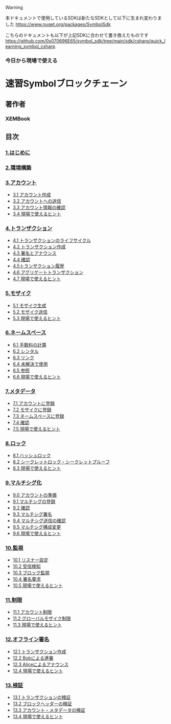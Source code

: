 > [!WARNING]
> 本ドキュメントで使用しているSDKは新たなSDKとして以下に生まれ変わりました
> https://www.nuget.org/packages/SymbolSdk
>
> こちらのドキュメントも以下が上記SDKに合わせて書き換えたものです
> https://github.com/0x070696E65/symbol_sdk/tree/main/sdk/csharp/quick_learning_symbol_csharp

### 今日から現場で使える
# 速習Symbolブロックチェーン
## 著作者
### XEMBook
## 目次
### [1.はじめに](./01_introduction.md)
### [2.環境構築](./02_setting.md)
### [3.アカウント](./03_account.md)
- [3.1 アカウント作成](03_account.md#31-アカウント生成)
- [3.2 アカウントへの送信](03_account.md#32-アカウントへの送信)
- [3.3 アカウント情報の確認](03_account.md#33-アカウント情報の確認)
- [3.4 現場で使えるヒント](03_account.md#34-現場で使えるヒント)

### [4.トランザクション](./04_transaction.md)
- [4.1 トランザクションのライフサイクル](04_transaction.md#41-%E3%83%88%E3%83%A9%E3%83%B3%E3%82%B6%E3%82%AF%E3%82%B7%E3%83%A7%E3%83%B3%E3%81%AE%E3%83%A9%E3%82%A4%E3%83%95%E3%82%B5%E3%82%A4%E3%82%AF%E3%83%AB)
- [4.2 トランザクション作成](04_transaction.md#42-%E3%83%88%E3%83%A9%E3%83%B3%E3%82%B6%E3%82%AF%E3%82%B7%E3%83%A7%E3%83%B3%E4%BD%9C%E6%88%90)
- [4.3 署名とアナウンス](04_transaction.md#43-%E7%BD%B2%E5%90%8D%E3%81%A8%E3%82%A2%E3%83%8A%E3%82%A6%E3%83%B3%E3%82%B9)
- [4.4 確認](04_transaction.md#44-%E7%A2%BA%E8%AA%8D)
- [4.5トランザクション履歴](04_transaction.md#45%E3%83%88%E3%83%A9%E3%83%B3%E3%82%B6%E3%82%AF%E3%82%B7%E3%83%A7%E3%83%B3%E5%B1%A5%E6%AD%B4)
- [4.6 アグリゲートトランザクション](04_transaction.md#46-%E3%82%A2%E3%82%B0%E3%83%AA%E3%82%B2%E3%83%BC%E3%83%88%E3%83%88%E3%83%A9%E3%83%B3%E3%82%B6%E3%82%AF%E3%82%B7%E3%83%A7%E3%83%B3)
- [4.7 現場で使えるヒント](04_transaction.md#47-%E7%8F%BE%E5%A0%B4%E3%81%A7%E4%BD%BF%E3%81%88%E3%82%8B%E3%83%92%E3%83%B3%E3%83%88)
### [5.モザイク](./05_mosaic.md)
- [5.1 モザイク生成](05_mosaic.md#51-%E3%83%A2%E3%82%B6%E3%82%A4%E3%82%AF%E7%94%9F%E6%88%90)
- [5.2 モザイク送信](05_mosaic.md#52-%E3%83%A2%E3%82%B6%E3%82%A4%E3%82%AF%E9%80%81%E4%BF%A1)
- [5.3 現場で使えるヒント](05_mosaic.md#53-%E7%8F%BE%E5%A0%B4%E3%81%A7%E4%BD%BF%E3%81%88%E3%82%8B%E3%83%92%E3%83%B3%E3%83%88)
### [6.ネームスペース](./06_namespace.md)
- [6.1 手数料の計算](06_namespace.md#61-%E6%89%8B%E6%95%B0%E6%96%99%E3%81%AE%E8%A8%88%E7%AE%97)
- [6.2 レンタル](06_namespace.md#62-%E3%83%AC%E3%83%B3%E3%82%BF%E3%83%AB)
- [6.3 リンク](06_namespace.md#63-%E3%83%AA%E3%83%B3%E3%82%AF)
- [6.4 未解決で使用](06_namespace.md#64-%E6%9C%AA%E8%A7%A3%E6%B1%BA%E3%81%A7%E4%BD%BF%E7%94%A8)
- [6.5 参照](06_namespace.md#65-%E5%8F%82%E7%85%A7)
- [6.6 現場で使えるヒント](06_namespace.md#66-%E7%8F%BE%E5%A0%B4%E3%81%A7%E4%BD%BF%E3%81%88%E3%82%8B%E3%83%92%E3%83%B3%E3%83%88)
### [7.メタデータ](./07_metadata.md)
- [7.1 アカウントに登録](07_metadata.md#71-%E3%82%A2%E3%82%AB%E3%82%A6%E3%83%B3%E3%83%88%E3%81%AB%E7%99%BB%E9%8C%B2)
- [7.2 モザイクに登録](07_metadata.md#72-%E3%83%A2%E3%82%B6%E3%82%A4%E3%82%AF%E3%81%AB%E7%99%BB%E9%8C%B2)
- [7.3 ネームスペースに登録](07_metadata.md#73-%E3%83%8D%E3%83%BC%E3%83%A0%E3%82%B9%E3%83%9A%E3%83%BC%E3%82%B9%E3%81%AB%E7%99%BB%E9%8C%B2)
- [7.4 確認](07_metadata.md#74-%E7%A2%BA%E8%AA%8D)
- [7.5 現場で使えるヒント](07_metadata.md#75-%E7%8F%BE%E5%A0%B4%E3%81%A7%E4%BD%BF%E3%81%88%E3%82%8B%E3%83%92%E3%83%B3%E3%83%88)
### [8.ロック](./08_lock.md)
- [8.1 ハッシュロック](08_lock.md#81-%E3%83%8F%E3%83%83%E3%82%B7%E3%83%A5%E3%83%AD%E3%83%83%E3%82%AF)
- [8.2 シークレットロック・シークレットプルーフ](08_lock.md#82-%E3%82%B7%E3%83%BC%E3%82%AF%E3%83%AC%E3%83%83%E3%83%88%E3%83%AD%E3%83%83%E3%82%AF%E3%82%B7%E3%83%BC%E3%82%AF%E3%83%AC%E3%83%83%E3%83%88%E3%83%97%E3%83%AB%E3%83%BC%E3%83%95)
- [8.3 現場で使えるヒント](08_lock.md#83-%E7%8F%BE%E5%A0%B4%E3%81%A7%E4%BD%BF%E3%81%88%E3%82%8B%E3%83%92%E3%83%B3%E3%83%88)

### [9.マルチシグ化](./09_multisig.md)
- [9.0 アカウントの準備](09_multisig.md#90-%E3%82%A2%E3%82%AB%E3%82%A6%E3%83%B3%E3%83%88%E3%81%AE%E6%BA%96%E5%82%99)
- [9.1 マルチシグの登録](09_multisig.md#91-%E3%83%9E%E3%83%AB%E3%83%81%E3%82%B7%E3%82%B0%E3%81%AE%E7%99%BB%E9%8C%B2)
- [9.2 確認](09_multisig.md#92-%E7%A2%BA%E8%AA%8D)
- [9.3 マルチシグ署名](09_multisig.md#93-%E3%83%9E%E3%83%AB%E3%83%81%E3%82%B7%E3%82%B0%E7%BD%B2%E5%90%8D)
- [9.4 マルチシグ送信の確認](09_multisig.md#94-%E3%83%9E%E3%83%AB%E3%83%81%E3%82%B7%E3%82%B0%E9%80%81%E4%BF%A1%E3%81%AE%E7%A2%BA%E8%AA%8D)
- [9.5 マルチシグ構成変更](09_multisig.md#95-%E3%83%9E%E3%83%AB%E3%83%81%E3%82%B7%E3%82%B0%E6%A7%8B%E6%88%90%E5%A4%89%E6%9B%B4)
- [9.6 現場で使えるヒント](09_multisig.md#96-%E7%8F%BE%E5%A0%B4%E3%81%A7%E4%BD%BF%E3%81%88%E3%82%8B%E3%83%92%E3%83%B3%E3%83%88)
### [10.監視](./10_observer.md)
- [10.1 リスナー設定](10_observer.md#101-%E3%83%AA%E3%82%B9%E3%83%8A%E3%83%BC%E8%A8%AD%E5%AE%9A)
- [10.2 受信検知](10_observer.md#102-%E5%8F%97%E4%BF%A1%E6%A4%9C%E7%9F%A5)
- [10.3 ブロック監視](10_observer.md#103-%E3%83%96%E3%83%AD%E3%83%83%E3%82%AF%E7%9B%A3%E8%A6%96)
- [10.4 署名要求](10_observer.md#104-%E7%BD%B2%E5%90%8D%E8%A6%81%E6%B1%82)
- [10.5 現場で使えるヒント](10_observer.md#105-%E7%8F%BE%E5%A0%B4%E3%81%A7%E4%BD%BF%E3%81%88%E3%82%8B%E3%83%92%E3%83%B3%E3%83%88)
### [11.制限](./11_restriction.md)
- [11.1 アカウント制限](11_restriction.md#111-%E3%82%A2%E3%82%AB%E3%82%A6%E3%83%B3%E3%83%88%E5%88%B6%E9%99%90)
- [11.2 グローバルモザイク制限](11_restriction.md#112-%E3%82%B0%E3%83%AD%E3%83%BC%E3%83%90%E3%83%AB%E3%83%A2%E3%82%B6%E3%82%A4%E3%82%AF%E5%88%B6%E9%99%90)
- [11.3 現場で使えるヒント](11_restriction.md#113-%E7%8F%BE%E5%A0%B4%E3%81%A7%E4%BD%BF%E3%81%88%E3%82%8B%E3%83%92%E3%83%B3%E3%83%88)
### [12.オフライン署名](./12_offline_signature.md)
- [12.1 トランザクション作成](12_offline_signature.md#121-%E3%83%88%E3%83%A9%E3%83%B3%E3%82%B6%E3%82%AF%E3%82%B7%E3%83%A7%E3%83%B3%E4%BD%9C%E6%88%90)
- [12.2 Bobによる連署](12_offline_signature.md#122-bob%E3%81%AB%E3%82%88%E3%82%8B%E9%80%A3%E7%BD%B2)
- [12.3 Aliceによるアナウンス](12_offline_signature.md#123-alice%E3%81%AB%E3%82%88%E3%82%8B%E3%82%A2%E3%83%8A%E3%82%A6%E3%83%B3%E3%82%B9)
- [12.4 現場で使えるヒント](12_offline_signature.md#124-%E7%8F%BE%E5%A0%B4%E3%81%A7%E4%BD%BF%E3%81%88%E3%82%8B%E3%83%92%E3%83%B3%E3%83%88)

### [13.検証](./13_verify.md)
- [13.1 トランザクションの検証](13_verify.md#131-%E3%83%88%E3%83%A9%E3%83%B3%E3%82%B6%E3%82%AF%E3%82%B7%E3%83%A7%E3%83%B3%E3%81%AE%E6%A4%9C%E8%A8%BC)
- [13.2 ブロックヘッダーの検証](13_verify.md#132-%E3%83%96%E3%83%AD%E3%83%83%E3%82%AF%E3%83%98%E3%83%83%E3%83%80%E3%83%BC%E3%81%AE%E6%A4%9C%E8%A8%BC)
- [13.3 アカウント・メタデータの検証](13_verify.md#133-%E3%82%A2%E3%82%AB%E3%82%A6%E3%83%B3%E3%83%88%E3%83%A1%E3%82%BF%E3%83%87%E3%83%BC%E3%82%BF%E3%81%AE%E6%A4%9C%E8%A8%BC)
- [13.4 現場で使えるヒント](13_verify.md#134-現場で使えるヒント)

